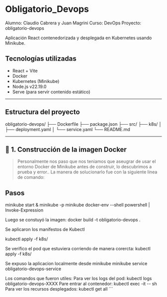 # Obligatorio_Devops
Alumno: Claudio Cabrera y Juan Magrini
Curso: DevOps
Proyecto: obligatorio-devops


Aplicación React contenedorizada y desplegada en Kubernetes usando Minikube.


## Tecnologías utilizadas

- React + Vite
- Docker
- Kubernetes (Minikube)
- Node.js v22.19.0
- Serve (para servir contenido estático)

---

## Estructura del proyecto

obligatorio-devops/
├── Dockerfile
├── package.json
├── src/
├── k8s/
│ ├── deployment.yaml
│ └── service.yaml
└── README.md


---

## 🐳 1. Construcción de la imagen Docker

> Personalmente nos paso que nos teniamos que aseugrar de usar el entorno Docker de Minikube antes de construir, lo descubrimos a prueba y error..
La manera de solucionarlo fue con la siguiente linea de comando:

## Pasos
minikube start
& minikube -p minikube docker-env --shell powershell | Invoke-Expression

Luego se constuyó la imagen:
docker build -t obligatorio-devops .


Se aplicaron los manifestos de Kubectl

kubectl apply -f k8s/


Se verifico el pod que estuviera corriendo de manera corercta:
kubectl apply -f k8s/

Se expuso la aplicacion localmente desde minikube 
minikube service obligatorio-devops-service



Los comandos que fueron utiles:
Para ver los logs del pod:
kubectl logs obligatorio-devops-XXXX
Pare entrar al contenedor:
kubectl exec -it <nombre-del-pod> -- sh
Para ver los recursos desplegados:
kubectl get all
´´´




